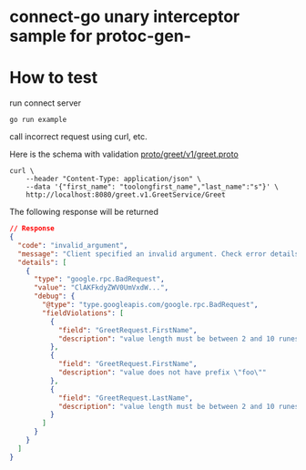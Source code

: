 # connect-go unary interceptor sample for protoc-gen-

# How to test

run connect server

`go run example`

call incorrect request using curl, etc.

Here is the schema with validation [proto/greet/v1/greet.proto](proto/greet/v1/greet.proto)

```
curl \
    --header "Content-Type: application/json" \
    --data '{"first_name": "toolongfirst_name","last_name":"s"}' \
    http://localhost:8080/greet.v1.GreetService/Greet
```

The following response will be returned

```json
// Response
{
  "code": "invalid_argument",
  "message": "Client specified an invalid argument. Check error details for more information.",
  "details": [
    {
      "type": "google.rpc.BadRequest",
      "value": "ClAKFkdyZWV0UmVxdW...",
      "debug": {
        "@type": "type.googleapis.com/google.rpc.BadRequest",
        "fieldViolations": [
          {
            "field": "GreetRequest.FirstName",
            "description": "value length must be between 2 and 10 runes, inclusive"
          },
          {
            "field": "GreetRequest.FirstName",
            "description": "value does not have prefix \"foo\""
          },
          {
            "field": "GreetRequest.LastName",
            "description": "value length must be between 2 and 10 runes, inclusive"
          }
        ]
      }
    }
  ]
}
```
